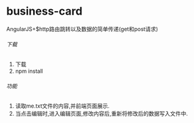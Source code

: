 # business-card
AngularJS+$http路由跳转以及数据的简单传递(get和post请求)

###### 下载
1. 下载
2. npm install
###### 功能
1. 读取me.txt文件的内容,并前端页面展示.
2. 当点击编辑时,进入编辑页面,修改内容后,重新将修改后的数据写入文件中.
